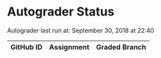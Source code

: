 # Autograder Status
Autograder last run at: September 30, 2018 at 22:40

| GitHub ID | Assignment | Graded Branch |
|-----------|------------|---------------|
